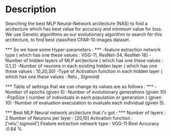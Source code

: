 # Description
Searching the best MLP Neural-Network arcitecture (NAS) to find a arcitecture which has best value for accuracy and minimum value for loss.
We use Genetic algorithms as our evolutionary algorithm to search for this arcitecture, to find best classified CFAR-10 images dataset .

*** So we have some Hyper-parameters : ***
-feature extraction network type ( which has one these values : VGG-11, ResNet-34, ResNet-18)
-Number of hidden layers of MLP arcitecture ( which has one these values : 0,1,2)
-Number of neurons in each existing hidden layer ( which has one these values : 10,20,30)
-Type of Activation function in each hidden layer ( which has one these values : Relu , Sigmoid)

*** Table of settings that we can change its values are as follows : ***
-Number of epochs (given 5)
-Number of evolutionary generations (given 10) 
-PopSize ( number of individuals in each population or generation ) (given 10)
-Number of evaluation executation to evaluate each individual (given 5).

*** Best MLP Neural network arcitecture that i'v got : ***
Number of layers : 2
Number of Neurons per layer : [20,10]
Activation function : ['relu','sigmoid']
Feature extraction network type : VGG-11
Best Accuracy :0.64 %
